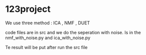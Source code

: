 # 123project 

We use three method : ICA , NMF , DUET

code files are  in src and we do the seperation with noise. Is in the nmf_with_noise.py and ica_with_noise.py

Te result will be put after run the src file
